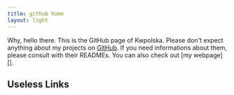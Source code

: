 ```yaml
---
title: github home
layout: light
---
```

Why, hello there.  This is the GitHub page of Kwpolska.  Please don't expect anything about my projects on [GitHub][].  If you need informations about them, please consult with their READMEs.  You can also check out [my webpage][].

## Useless Links

[GitHub]: https://github.com/Kwpolska/
[my blog]: http://kwpolska.tk/
